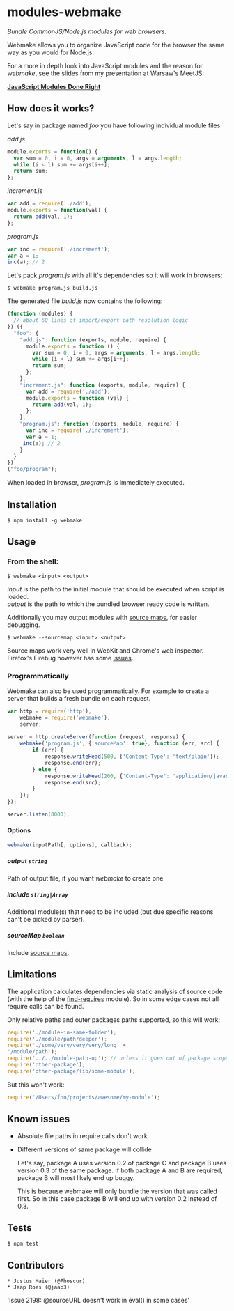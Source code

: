 # modules-webmake

_Bundle CommonJS/Node.js modules for web browsers._

Webmake allows you to organize JavaScript code for the browser the same way
as you would for Node.js.

For a more in depth look into JavaScript modules and the reason for _webmake_,
see the slides from my presentation at Warsaw's MeetJS:

**[JavaScript Modules Done Right][slides]**

## How does it works?

Let's say in package named _foo_ you have following individual module files:

_add.js_

```javascript
module.exports = function() {
  var sum = 0, i = 0, args = arguments, l = args.length;
  while (i < l) sum += args[i++];
  return sum;
};
```

_increment.js_

```javascript
var add = require('./add');
module.exports = function(val) {
  return add(val, 1);
};
```

_program.js_

```javascript
var inc = require('./increment');
var a = 1;
inc(a); // 2
```

Let's pack _program.js_ with all it's dependencies so it will work in browsers:

    $ webmake program.js build.js

The generated file _build.js_ now contains the following:

```javascript
(function (modules) {
  // about 60 lines of import/export path resolution logic
}) ({
  "foo": {
    "add.js": function (exports, module, require) {
      module.exports = function () {
        var sum = 0, i = 0, args = arguments, l = args.length;
        while (i < l) sum += args[i++];
        return sum;
      };
    },
    "increment.js": function (exports, module, require) {
      var add = require('./add');
      module.exports = function (val) {
        return add(val, 1);
      };
    },
    "program.js": function (exports, module, require) {
      var inc = require('./increment');
      var a = 1;
     inc(a); // 2
    }
  }
})
("foo/program");
```

When loaded in browser, _program.js_ is immediately executed.

## Installation

    $ npm install -g webmake

## Usage

### From the shell:

    $ webmake <input> <output>

_input_ is the path to the initial module that should be executed when
script is loaded.  
_output_ is the path to which the bundled browser ready code is written.

Additionally you may output modules with [source maps][], for easier debugging.

    $ webmake --sourcemap <input> <output>

Source maps work very well in WebKit and Chrome's web inspector. Firefox's Firebug
however has some [issues][firebug issue].

### Programmatically

Webmake can also be used programmatically. For example to create a server that
builds a fresh bundle on each request.

```javascript
var http = require('http'),
    webmake = require('webmake'),
    server;
 
server = http.createServer(function (request, response) {
    webmake('program.js', {'sourceMap': true}, function (err, src) {
        if (err) {
            response.writeHead(500, {'Content-Type': 'text/plain'});
            response.end(err);
        } else {
            response.writeHead(200, {'Content-Type': 'application/javascript'});
            response.end(src);
        }
    });
});

server.listen(8000);
````

#### Options

```javascript
webmake(inputPath[, options], callback);
```

##### output `string`

Path of output file, if you want _webmake_ to create one

##### include `string|Array`

Additional module(s) that need to be included (but due specific reasons can't
be picked by parser).

##### sourceMap `boolean`

Include [source maps][].

## Limitations

The application calculates dependencies via static analysis of source code
(with the help of the [find-requires][] module). So in some edge cases
not all require calls can be found.

Only relative paths and outer packages paths supported, so this will work:

```javascript
require('./module-in-same-folder');
require('./module/path/deeper');
require('./some/very/very/very/long' +
'/module/path');
require('../../module-path-up'); // unless it goes out of package scope
require('other-package');
require('other-package/lib/some-module');
```

But this won't work:

```javascript
require('/Users/foo/projects/awesome/my-module');
```

## Known issues

 * Absolute file paths in require calls don't work
 * Different versions of same package will collide

   Let's say, package A uses version 0.2 of package C and package B uses
   version 0.3 of the same package. If both package A and B are required,
   package B will most likely end up buggy.

   This is because webmake will only bundle the version that was called
   first. So in this case package B will end up with version 0.2 instead
   of 0.3.

## Tests

    $ npm test

## Contributors

	* Justus Maier (@Phoscur)
	* Jaap Roes (@jaap3)

[slides]:
  http://www.slideshare.net/medikoo/javascript-modules-done-right
  'JavaScript Modules Done Right on SlideShare'

[source maps]:
  http://pmuellr.blogspot.com/2011/11/debugging-concatenated-javascript-files.html
  'Debugging concatenated JavaScript files'

[firebug issue]:
  http://code.google.com/p/fbug/issues/detail?id=2198
  'Issue 2198:	@sourceURL doesn't work in eval() in some cases'

[find-requires]:
  https://github.com/medikoo/find-requires
  'find-requires: Find all require() calls'